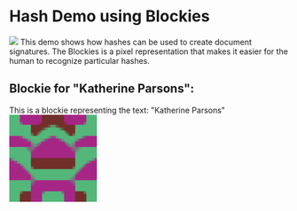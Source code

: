 # Hash Demo using Blockies
<img src='./blockies.png'>
This demo shows how hashes can be used to create document signatures. The Blockies is a pixel representation that makes it easier for the human to recognize particular hashes.

## Blockie for "Katherine Parsons":
This is a blockie representing the text: "Katherine Parsons"
<img src='./Blockie-Katherine-Parsons.png'>
